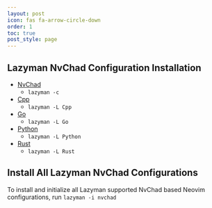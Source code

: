 ```yaml
---
layout: post
icon: fas fa-arrow-circle-down
order: 1
toc: true
post_style: page
---
```


## Lazyman NvChad Configuration Installation

- [NvChad](https://nvchad.lazyman.dev/posts/NvChad)
  - `lazyman -c`
- [Cpp](https://nvchad.lazyman.dev/posts/Cpp)
  - `lazyman -L Cpp`
- [Go](https://nvchad.lazyman.dev/posts/Go)
  - `lazyman -L Go`
- [Python](https://nvchad.lazyman.dev/posts/Python)
  - `lazyman -L Python`
- [Rust](https://nvchad.lazyman.dev/posts/Rust)
  - `lazyman -L Rust`

## Install All Lazyman NvChad Configurations

To install and initialize all Lazyman supported NvChad based Neovim
configurations, run `lazyman -i nvchad`
